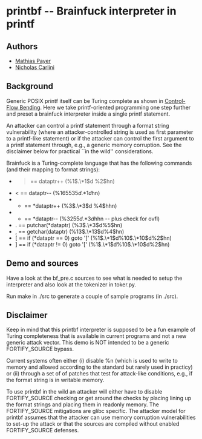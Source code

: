 # printbf -- Brainfuck interpreter in printf

## Authors

* [Mathias Payer](http://nebelwelt.net)
* [Nicholas Carlini](http://nicholas.carlini.com)


## Background

Generic POSIX printf itself can be Turing complete as shown in [Control-Flow
Bending](http://nebelwelt.net/publications/#15SEC). Here we take
printf-oriented programming one step further and preset a brainfuck
interpreter inside a single printf statement.

An attacker can control a printf statement through a format string
vulnerability (where an attacker-controlled string is used as first parameter
to a printf-like statement) or if the attacker can control the first argument
to a printf statement through, e.g., a generic memory corruption. See the
disclaimer below for practical ``in the wild'' considerations.

Brainfuck is a Turing-complete language that has the following commands (and
their mapping to format strings):

* > == dataptr++  (%1$.\*1$d %2$hn)
* < == dataptr--  (%1$65535d%1$.\*1$d%2$hn)
* + == \*dataptr++  (%3$.\*3$d %4$hhn)
* - == \*dataptr--  (%3$255d%3$.\*3$d%4$hhn -- plus check for ovfl)
* . == putchar(\*dataptr)  (%3$.\*3$d%5$hn)
* , == getchar(dataptr)  (%13$.\*13$d%4$hn)
* [ == if (\*dataptr == 0) goto ']'  (%1$.\*1$d%10$.\*10$d%2$hn)
* ] == if (\*dataptr != 0) goto '['  (%1$.\*1$d%10$.\*10$d%2$hn)


## Demo and sources

Have a look at the bf_pre.c sources to see what is needed to setup the
interpreter and also look at the tokenizer in toker.py.

Run make in ./src to generate a couple of sample programs (in ./src).


## Disclaimer

Keep in mind that this printbf interpreter is supposed to be a fun example of
Turing completeness that is available in current programs and not a new
generic attack vector. This demo is NOT intended to be a generic
FORTIFY_SOURCE bypass.

Current systems often either (i) disable %n (which is used to write to memory
and allowed according to the standard but rarely used in practicy) or (ii)
through a set of of patches that test for attack-like conditions, e.g., if
the format string is in writable memory.

To use printbf in the wild an attacker will either have to disable
FORTIFY_SOURCE checking or get around the checks by placing lining up the
format strings and placing them in readonly memory. The FORTIFY_SOURCE
mitigations are glibc specific. The attacker model for printbf assumes that
the attacker can use memory corruption vulnerabilities to set-up the attack or
that the sources are compiled without enabled FORTIFY_SOURCE defenses. 
